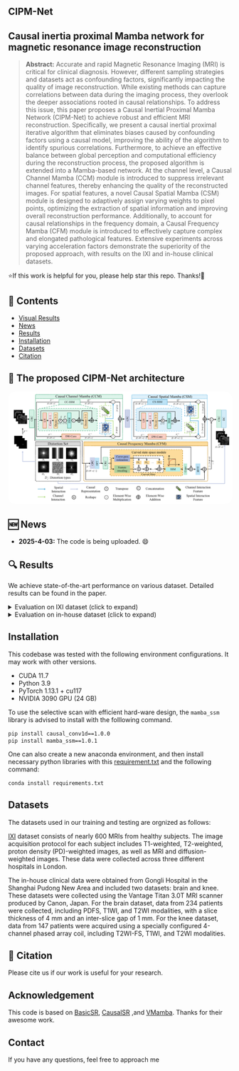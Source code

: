 ## CIPM-Net

## Causal inertia proximal Mamba network for magnetic resonance image reconstruction



> **Abstract:**  Accurate and rapid Magnetic Resonance Imaging (MRI) is critical for clinical diagnosis. However, different sampling strategies and datasets act as confounding factors, significantly impacting the quality of image reconstruction. While existing methods can capture correlations between data during the imaging process, they overlook the deeper associations rooted in causal relationships. To address this issue, this paper proposes a Causal Inertial Proximal Mamba Network (CIPM-Net) to achieve robust and efficient MRI reconstruction. Specifically, we present a causal inertial proximal iterative algorithm that eliminates biases caused by confounding factors using a causal model, improving the ability of the algorithm to identify spurious correlations. Furthermore, to achieve an effective balance between global perception and computational efficiency during the reconstruction process, the proposed algorithm is extended into a Mamba-based network. At the channel level, a Causal Channel Mamba (CCM) module is introduced to suppress irrelevant channel features, thereby enhancing the quality of the reconstructed images. For spatial features, a novel Causal Spatial Mamba (CSM) module is designed to adaptively assign varying weights to pixel points, optimizing the extraction of spatial information and improving overall reconstruction performance. Additionally, to account for causal relationships in the frequency domain, a Causal Frequency Mamba (CFM) module is introduced to effectively capture complex and elongated pathological features. Extensive experiments across varying acceleration factors demonstrate the superiority of the proposed approach, with results on the IXI and in-house clinical datasets.

⭐If this work is helpful for you, please help star this repo. Thanks!🤗


## 📑 Contents

- [Visual Results](#visual_results)
- [News](#news)
- [Results](#results)
- [Installation](#installation)
- [Datasets](#Datasets)
- [Citation](#cite)



## <a name="Real-SR"></a> 🥇 The proposed CIPM-Net architecture


<p align="center">
    <img src="CIPM.png" style="border-radius: 15px">
</p>


## <a name="news"></a> 🆕 News

- **2025-4-03:** The code is being uploaded. 😄


## <a name="results"></a>🔍 Results

We achieve state-of-the-art performance on various dataset. Detailed results can be found in the paper.

<details>
<summary>Evaluation on IXI dataset (click to expand)</summary>
<p align="center">
    <img src="fig/IXI.png" style="border-radius: 15px">
</p>
</details>

<details>
<summary>Evaluation on in-house dataset (click to expand)</summary>
<p align="center">
    <img src="fig/in-house.png" style="border-radius: 15px">
</p>
</details>


## <a name="installation"></a> Installation

This codebase was tested with the following environment configurations. It may work with other versions.

- CUDA 11.7
- Python 3.9
- PyTorch 1.13.1 + cu117
- NVIDIA 3090 GPU (24 GB) 

To use the selective scan with efficient hard-ware design, the `mamba_ssm` library is advised to install with the folllowing command.

```
pip install causal_conv1d==1.0.0
pip install mamba_ssm==1.0.1
```

One can also create a new anaconda environment, and then install necessary python libraries with this [requirement.txt](https://drive.google.com/file/) and the following command: 
```
conda install requirements.txt
```


## Datasets

The datasets used in our training and testing are orgnized as follows:

[IXI](http://brain-development.org/ixi-dataset/) dataset consists of nearly 600 MRIs from healthy subjects. The image acquisition protocol for each subject includes T1-weighted, T2-weighted, proton density (PD)-weighted images, as well as MRI and diffusion-weighted images. These data were collected across three different hospitals in London.


The in-house clinical data were obtained from Gongli Hospital in the Shanghai Pudong New Area and included two datasets: brain and knee. These datasets were collected using the Vantage Titan 3.0T MRI scanner produced by Canon, Japan. For the brain dataset, data from 234 patients were collected, including PDFS, T1WI, and T2WI modalities, with a slice thickness of 4 mm and an inter-slice gap of 1 mm. For the knee dataset, data from 147 patients were acquired using a specially configured 4-channel phased array coil, including T2WI-FS, T1WI, and T2WI modalities.

## <a name="cite"></a> 🥰 Citation

Please cite us if our work is useful for your research.


## Acknowledgement

This code is based on [BasicSR](https://github.com/XPixelGroup/BasicSR), [CausalSR](https://arxiv.org/html/2501.15852) ,and [VMamba](https://github.com/MzeroMiko/VMamba). Thanks for their awesome work.

## Contact

If you have any questions, feel free to approach me



